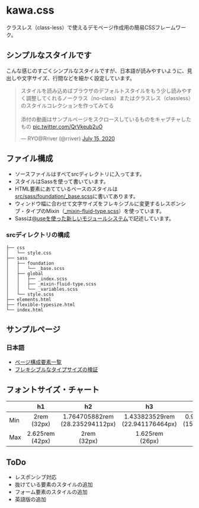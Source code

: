 # kawa.css
クラスレス（class-less）で使えるデモページ作成用の簡易CSSフレームワーク。

## シンプルなスタイルです
こんな感じのすごくシンプルなスタイルですが、日本語が読みやすいように、見出しや文字サイズ、行間などを細かく設定しています。

<blockquote class="twitter-tweet"><p lang="ja" dir="ltr">スタイルを読み込めばブラウザのデフォルトスタイルをもう少し読みやすく調整してくれるノークラス（no-class）またはクラスレス（classless）のスタイルコレクションを作ってみてる<br><br>添付の動画はサンプルページをスクロースしているものをキャプチャしたもの <a href="https://t.co/QrVkeub2uO">pic.twitter.com/QrVkeub2uO</a></p>&mdash; RYO@Rriver (@rriver) <a href="https://twitter.com/rriver/status/1283312011447635968?ref_src=twsrc%5Etfw">July 15, 2020</a></blockquote> <script async src="https://platform.twitter.com/widgets.js" charset="utf-8"></script>

## ファイル構成
- ソースファイルはすべてsrcディレクトリに入ってます。
- スタイルはSassを使って書いています。
- HTML要素にあてているベースのスタイルは[src/sass/foundation/_base.scss](src/sass/foundation/_base.scss)に書いてあります。
- ウィンドウ幅に合わせて文字サイズをフレキシブルに変更するレスポンシブ・タイプのMixin（[_mixin-fluid-type.scss](src/sass/global/_mixin-fluid-type.scss)）を使っています。
- Sassは[@useを使った新しいモジュールシステム](https://parashuto.com/rriver/development/sass-module-system-from-import-to-use)で記述しています。

### srcディレクトリの構成

```
├── css
│   └── style.css
├── sass
│   ├── foundation
│   │   └── _base.scss
│   ├── global
│   │   ├── _index.scss
│   │   ├── _mixin-fluid-type.scss
│   │   └── _variables.scss
│   └── style.scss
├── elements.html
├── flexible-typesize.html
└── index.html
```

## サンプルページ
### 日本語
- [ページ構成要素一覧](src/elements.html)
- [フレキシブルなタイプサイズの検証](src/flexible-typesize.html)

## フォントサイズ・チャート
|| h1 | h2 | h3 | h4 | p |
|--|:--:|:--:|:--:|:--:|:--:|
| Min | 2rem<br>(32px) | 1.764705882rem<br>(28.235294112px) | 1.433823529rem<br>(22.941176464px) | 0.992647059rem<br>(15.882352944px) | 0.9375rem<br>(15px) |
| Max | 2.625rem<br>(42px) | 2rem<br>(32px) | 1.625rem<br>(26px) | 1.125rem<br>(18px) | 1.0625rem<br>(17px) |

## ToDo
- レスポンシブ対応
- 抜けている要素のスタイルの追加
- フォーム要素のスタイルの追加
- 英語版の追加